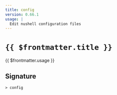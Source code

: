 ```yaml
---
title: config
version: 0.66.1
usage: |
  Edit nushell configuration files
---
```


# <code>{{ $frontmatter.title }}</code>

<div style='white-space: pre-wrap;'>{{ $frontmatter.usage }}</div>

## Signature

```> config ```
